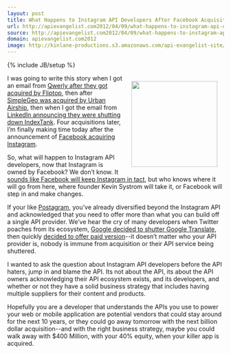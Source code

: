 ```yaml
---
layout: post
title: What Happens to Instagram API Developers After Facebook Acquisition
url: http://apievangelist.com2012/04/09/what-happens-to-instagram-api-developers-after-facebook-acquisition/
source: http://apievangelist.com2012/04/09/what-happens-to-instagram-api-developers-after-facebook-acquisition/
domain: apievangelist.com2012
image: http://kinlane-productions.s3.amazonaws.com/api-evangelist-site/blog/Instagram_logo.png
---
```

{% include JB/setup %}
<p><img style="padding: 15px;" src="http://kinlane-productions.s3.amazonaws.com/instagram.PNG" alt="" width="200" align="right" /></p>
<p>I was going to write this story when I got an email from <a title="Qwerly" href="http://qwerly.com/letter.html">Qwerly after they got acquired by Fliptop</a>, then after <a href="http://urbanairship.com/blog/2012/01/12/update-on-our-plan-to-integrate-location-and-context-services-into-our-push-messaging-platform/">SimpleGeo was acquired by Urban Airship</a>, then when I got the email from <a href="http://blog.indextank.com/1221/indextank-linkedin-acquires-indextank/">LinkedIn announcing they were shutting down IndexTank</a>.  Four acquisitions later, I&rsquo;m finally making time today after the announcement of <a title="Facebook Acquiring Instagram" href="http://tmblr.co/ZMPd3xJMuYI9">Facebook acquiring Instagram</a>.</p>
<p>So, what will happen to Instagram API developers, now that Instagram is owned by Facebook?  We don&rsquo;t know.  It <a href="http://blog.programmableweb.com/2012/04/09/facebook-probably-wont-kill-the-instagram-api/">sounds like Facebook will keep Instagram in tact</a>, but who knows where it will go from here, where founder Kevin Systrom will take it, or Facebook will step in and make changes.</p>
<p>If your like <a title="Postagram" href="http://postagramapp.com/">Postagram</a>, you&rsquo;ve already diversified beyond the Instagram API and acknowledged that you need to offer more than what you can build off a single API provider.  We&rsquo;ve hear the cry of many developers when Twitter poaches from its ecosystem, <a title="Google decide to shutter Google Translate" href="/2011/05/28/building-your-business-around-google-or-any-other-apis/">Google decided to shutter Google Translate</a>, then quickly <a href="/2011/08/25/paid-version-of-google-translate-api/">decided to offer paid version</a>--it doesn&rsquo;t matter who your API provider is, nobody is immune from acquisition or their API service being shuttered.</p>
<p>I wanted to ask the question about Instagram API developers before the API haters, jump in and blame the API.  Its not about the API, its about the API owners acknowledging their API ecosystem exists, and its developers, and whether or not they have a solid business strategy that includes having multiple suppliers for their content and products.</p>
<p>Hopefully you are a developer that understands the APIs you use to power your web or mobile application are potential vendors that could stay around for the next 10 years, or they could go away tomorrow with the next billion dollar acquisition--and with the right business strategy, maybe you could walk away with $400 Million, with your 40% equity, when your killer app is acquired.</p>
